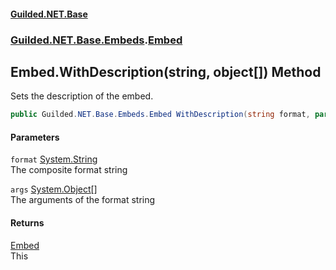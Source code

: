 
#### [Guilded.NET.Base](index 'index')
### [Guilded.NET.Base.Embeds](index#Guilded_NET_Base_Embeds 'Guilded.NET.Base.Embeds').[Embed](Embed 'Guilded.NET.Base.Embeds.Embed')
## Embed.WithDescription(string, object[]) Method
Sets the description of the embed.  
```csharp
public Guilded.NET.Base.Embeds.Embed WithDescription(string format, params object[] args);
```

#### Parameters
<a name='Guilded_NET_Base_Embeds_Embed_WithDescription(string_object__)_format'></a>
`format` [System.String](https://docs.microsoft.com/en-us/dotnet/api/System.String 'System.String')  
The composite format string
  
<a name='Guilded_NET_Base_Embeds_Embed_WithDescription(string_object__)_args'></a>
`args` [System.Object](https://docs.microsoft.com/en-us/dotnet/api/System.Object 'System.Object')[[]](https://docs.microsoft.com/en-us/dotnet/api/System.Array 'System.Array')  
The arguments of the format string
  

#### Returns
[Embed](Embed 'Guilded.NET.Base.Embeds.Embed')  
This
